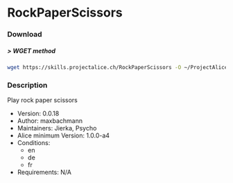 # RockPaperScissors

### Download

##### > WGET method
```bash
wget https://skills.projectalice.ch/RockPaperScissors -O ~/ProjectAlice/system/skillInstallTickets/RockPaperScissors.install
```

### Description
Play rock paper scissors

- Version: 0.0.18
- Author: maxbachmann
- Maintainers: Jierka, Psycho
- Alice minimum Version: 1.0.0-a4
- Conditions:
  - en
  - de
  - fr
- Requirements: N/A

